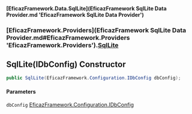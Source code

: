 #### [EficazFramework.Data.SqlLite](EficazFramework SqlLite Data Provider.md 'EficazFramework SqlLite Data Provider')
### [EficazFramework.Providers](EficazFramework SqlLite Data Provider.md#EficazFramework.Providers 'EficazFramework.Providers').[SqlLite](EficazFramework.Providers/SqlLite.md 'EficazFramework.Providers.SqlLite')

## SqlLite(IDbConfig) Constructor

```csharp
public SqlLite(EficazFramework.Configuration.IDbConfig dbConfig);
```
#### Parameters

<a name='EficazFramework.Providers.SqlLite.SqlLite(EficazFramework.Configuration.IDbConfig).dbConfig'></a>

`dbConfig` [EficazFramework.Configuration.IDbConfig](https://docs.microsoft.com/en-us/dotnet/api/EficazFramework.Configuration.IDbConfig 'EficazFramework.Configuration.IDbConfig')